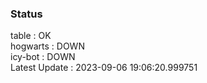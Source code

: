 ### Status


table : OK  
hogwarts : DOWN  
icy-bot : DOWN  
Latest Update : 2023-09-06 19:06:20.999751
